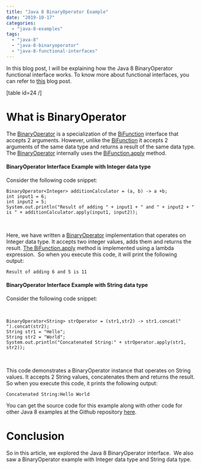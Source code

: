 ```yaml
---
title: "Java 8 BinaryOperator Example"
date: "2019-10-17"
categories: 
  - "java-8-examples"
tags: 
  - "java-8"
  - "java-8-binaryoperator"
  - "java-8-functional-interfaces"
---
```


In this blog post, I will be explaining how the Java 8 BinaryOperator functional interface works. To know more about functional interfaces, you can refer to [this](https://learnjava.co.in/what-is-a-functional-interface/) blog post.

\[table id=24 /\]

# What is BinaryOperator

The [BinaryOperator](https://docs.oracle.com/javase/8/docs/api/java/util/function/BinaryOperator.html) is a specialization of the [BiFunction](https://learnjava.co.in/java-8-bifunction-example/) interface that accepts 2 arguments. However, unlike the [BiFunction](https://learnjava.co.in/java-8-bifunction-example/) it accepts 2 arguments of the same data type and returns a result of the same data type. The [BinaryOperator](https://docs.oracle.com/javase/8/docs/api/java/util/function/BinaryOperator.html) internally uses the [BiFunction.apply](https://docs.oracle.com/javase/8/docs/api/java/util/function/BiFunction.html#apply-T-U-) method.

#### BinaryOperator Interface Example with Integer data type

Consider the following code snippet:

```
BinaryOperator<Integer> additionCalculator = (a, b) -> a +b;
int input1 = 6;
int input2 = 5;
System.out.println("Result of adding " + input1 + " and " + input2 + " is " + additionCalculator.apply(input1, input2));
```

 

Here, we have written a [BinaryOperator](https://docs.oracle.com/javase/8/docs/api/java/util/function/BinaryOperator.html) implementation that operates on Integer data type. It accepts two integer values, adds them and returns the result. [The BiFunction.apply](https://docs.oracle.com/javase/8/docs/api/java/util/function/BiFunction.html#apply-T-U-) method is implemented using a lambda expression.  So when you execute this code, it will print the following output:

```
Result of adding 6 and 5 is 11
```

#### BinaryOperator Interface Example with String data type

Consider the following code snippet:

 

```
BinaryOperator<String> strOperator = (str1,str2) -> str1.concat(" ").concat(str2);
String str1 = "Hello";
String str2 = "World";
System.out.println("Concatenated String:" + strOperator.apply(str1, str2));
```

 

This code demonstrates a BinaryOperator instance that operates on String values. It accepts 2 String values, concatenates them and returns the result. So when you execute this code, it prints the following output:

```
Concatenated String:Hello World
```

You can get the source code for this example along with other code for other Java 8 examples at the Github repository [here](https://github.com/learnjavawithreshma/Java8Demo).

# Conclusion

So in this article, we explored the Java 8 BinaryOperator interface.  We also saw a BinaryOperator example with Integer data type and String data type.
